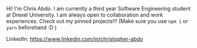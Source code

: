 Hi! I'm Chris Abdo. I am currently a third year Software Engineering student at Drexel University.
I am always open to collaboration and work experiences.
Check out my pinned projects!!! (Make sure you use `npm i` or `yarn` beforehand :D )

LinkedIn: https://www.linkedin.com/in/christopher-abdo
